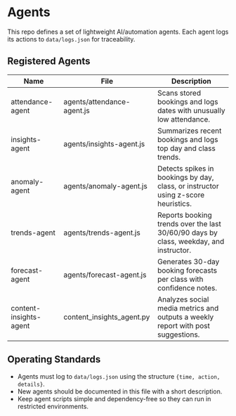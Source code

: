 <!-- ⬇️ Imported from Csp-Ai/hybriddancers on 2025-08-04 -->
<!-- Source Commit: e1cb0d6e911eed297ba728a26b4e54ffa5a81bcc -->
<!-- Original Path: AGENTS.md -->
<!-- Integration Status: ⚠️ Needs review -->
# Agents

This repo defines a set of lightweight AI/automation agents. Each agent logs its actions to `data/logs.json` for traceability.

## Registered Agents

| Name | File | Description |
|------|------|-------------|
| attendance-agent | agents/attendance-agent.js | Scans stored bookings and logs dates with unusually low attendance. |
| insights-agent | agents/insights-agent.js | Summarizes recent bookings and logs top day and class trends. |
| anomaly-agent | agents/anomaly-agent.js | Detects spikes in bookings by day, class, or instructor using z-score heuristics. |
| trends-agent | agents/trends-agent.js | Reports booking trends over the last 30/60/90 days by class, weekday, and instructor. |
| forecast-agent | agents/forecast-agent.js | Generates 30-day booking forecasts per class with confidence notes. |
| content-insights-agent | content_insights_agent.py | Analyzes social media metrics and outputs a weekly report with post suggestions. |

## Operating Standards

- Agents must log to `data/logs.json` using the structure `{time, action, details}`.
- New agents should be documented in this file with a short description.
- Keep agent scripts simple and dependency-free so they can run in restricted environments.